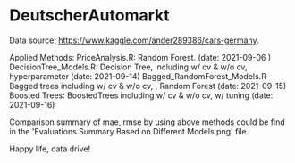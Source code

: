 # DeutscherAutomarkt

Data source: https://www.kaggle.com/ander289386/cars-germany.

Applied Methods: 
PriceAnalysis.R: Random Forest. (date: 2021-09-06 )
DecisionTree_Models.R: Decision Tree, including w/ cv & w/o cv, hyperparameter (date: 2021-09-14)
Bagged_RandomForest_Models.R Bagged trees including w/ cv & w/o cv, , Random Forest (date: 2021-09-15)
Boosted Trees: BoostedTrees including w/ cv & w/o cv, w/ tuning (date: 2021-09-16)

Comparison summary of mae, rmse by using above methods could be find in the 'Evaluations Summary Based on Different Models.png' file.

Happy life, data drive!
